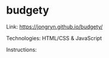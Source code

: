 # budgety

Link: https://jongryn.github.io/budgety/

Technologies: HTML/CSS & JavaScript

Instructions:
